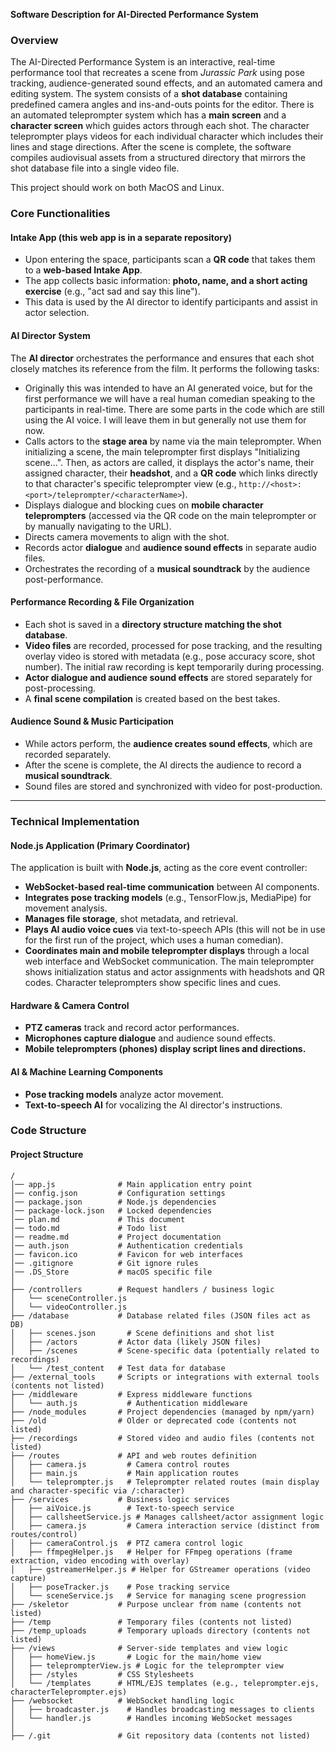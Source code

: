 **Software Description for AI-Directed Performance System**

### Overview

The AI-Directed Performance System is an interactive, real-time performance tool that recreates a scene from _Jurassic Park_ using pose tracking, audience-generated sound effects, and an automated camera and editing system. The system consists of a **shot database** containing predefined camera angles and ins-and-outs points for the editor. There is an automated teleprompter system which has a **main screen** and a **character screen** which guides actors through each shot. The character teleprompter plays videos for each individual character which includes their lines and stage directions. After the scene is complete, the software compiles audiovisual assets from a structured directory that mirrors the shot database file into a single video file.

This project should work on both MacOS and Linux.

### **Core Functionalities**

#### **Intake App** (this web app is in a separate repository)

- Upon entering the space, participants scan a **QR code** that takes them to a **web-based Intake App**.
- The app collects basic information: **photo, name, and a short acting exercise** (e.g., "act sad and say this line").
- This data is used by the AI director to identify participants and assist in actor selection.

#### **AI Director System**

The **AI director** orchestrates the performance and ensures that each shot closely matches its reference from the film. It performs the following tasks:

- Originally this was intended to have an AI generated voice, but for the first performance we will have a real human comedian speaking to the participants in real-time. There are some parts in the code which are still using the AI voice. I will leave them in but generally not use them for now.
- Calls actors to the **stage area** by name via the main teleprompter. When initializing a scene, the main teleprompter first displays "Initializing scene...". Then, as actors are called, it displays the actor's name, their assigned character, their **headshot**, and a **QR code** which links directly to that character's specific teleprompter view (e.g., `http://<host>:<port>/teleprompter/<characterName>`).
- Displays dialogue and blocking cues on **mobile character teleprompters** (accessed via the QR code on the main teleprompter or by manually navigating to the URL).
- Directs camera movements to align with the shot.
- Records actor **dialogue** and **audience sound effects** in separate audio files.
- Orchestrates the recording of a **musical soundtrack** by the audience post-performance.

#### **Performance Recording & File Organization**

- Each shot is saved in a **directory structure matching the shot database**.
- **Video files** are recorded, processed for pose tracking, and the resulting overlay video is stored with metadata (e.g., pose accuracy score, shot number). The initial raw recording is kept temporarily during processing.
- **Actor dialogue and audience sound effects** are stored separately for post-processing.
- A **final scene compilation** is created based on the best takes.

#### **Audience Sound & Music Participation**

- While actors perform, the **audience creates sound effects**, which are recorded separately.
- After the scene is complete, the AI directs the audience to record a **musical soundtrack**.
- Sound files are stored and synchronized with video for post-production.

---

### **Technical Implementation**

#### **Node.js Application (Primary Coordinator)**

The application is built with **Node.js**, acting as the core event controller:

- **WebSocket-based real-time communication** between AI components.
- **Integrates pose tracking models** (e.g., TensorFlow.js, MediaPipe) for movement analysis.
- **Manages file storage**, shot metadata, and retrieval.
- **Plays AI audio voice cues** via text-to-speech APIs (this will not be in use for the first run of the project, which uses a human comedian).
- **Coordinates main and mobile teleprompter displays** through a local web interface and WebSocket communication. The main teleprompter shows initialization status and actor assignments with headshots and QR codes. Character teleprompters show specific lines and cues.

#### **Hardware & Camera Control**

- **PTZ cameras** track and record actor performances.
- **Microphones capture dialogue** and audience sound effects.
- **Mobile teleprompters (phones) display script lines and directions.**

#### **AI & Machine Learning Components**

- **Pose tracking models** analyze actor movement.
- **Text-to-speech AI** for vocalizing the AI director's instructions.


### **Code Structure**

#### **Project Structure**

```
/
│── app.js              # Main application entry point
│── config.json         # Configuration settings
│── package.json        # Node.js dependencies
│── package-lock.json   # Locked dependencies
│── plan.md             # This document
│── todo.md             # Todo list
│── readme.md           # Project documentation
│── auth.json           # Authentication credentials
│── favicon.ico         # Favicon for web interfaces
│── .gitignore          # Git ignore rules
│── .DS_Store           # macOS specific file
│
├── /controllers        # Request handlers / business logic
│   └── sceneController.js
│   └── videoController.js
├── /database           # Database related files (JSON files act as DB)
│   ├── scenes.json       # Scene definitions and shot list
│   ├── /actors         # Actor data (likely JSON files)
│   ├── /scenes         # Scene-specific data (potentially related to recordings)
│   └── /test_content   # Test data for database
├── /external_tools     # Scripts or integrations with external tools (contents not listed)
├── /middleware         # Express middleware functions
│   └── auth.js           # Authentication middleware
├── /node_modules       # Project dependencies (managed by npm/yarn)
├── /old                # Older or deprecated code (contents not listed)
├── /recordings         # Stored video and audio files (contents not listed)
├── /routes             # API and web routes definition
│   ├── camera.js         # Camera control routes
│   ├── main.js           # Main application routes
│   └── teleprompter.js   # Teleprompter related routes (main display and character-specific via /:character)
├── /services           # Business logic services
│   ├── aiVoice.js        # Text-to-speech service
│   ├── callsheetService.js # Manages callsheet/actor assignment logic
│   ├── camera.js         # Camera interaction service (distinct from routes/control)
│   ├── cameraControl.js  # PTZ camera control logic
│   ├── ffmpegHelper.js   # Helper for FFmpeg operations (frame extraction, video encoding with overlay)
│   ├── gstreamerHelper.js # Helper for GStreamer operations (video capture)
│   ├── poseTracker.js    # Pose tracking service
│   └── sceneService.js   # Service for managing scene progression
├── /skeletor           # Purpose unclear from name (contents not listed)
├── /temp               # Temporary files (contents not listed)
├── /temp_uploads       # Temporary uploads directory (contents not listed)
├── /views              # Server-side templates and view logic
│   ├── homeView.js       # Logic for the main/home view
│   ├── teleprompterView.js # Logic for the teleprompter view
│   ├── /styles         # CSS Stylesheets
│   └── /templates      # HTML/EJS templates (e.g., teleprompter.ejs, characterTeleprompter.ejs)
├── /websocket          # WebSocket handling logic
│   ├── broadcaster.js    # Handles broadcasting messages to clients
│   └── handler.js        # Handles incoming WebSocket messages
│
├── /.git               # Git repository data (contents not listed)

```
